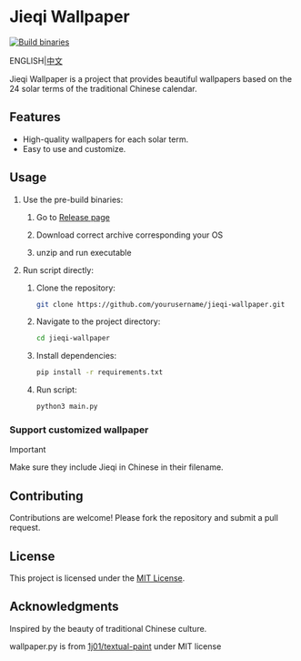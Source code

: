 # Jieqi Wallpaper

[![Build binaries](https://github.com/steven-cmy/jieqi-wallpaper/actions/workflows/build.yml/badge.svg)](https://github.com/steven-cmy/jieqi-wallpaper/actions/workflows/build.yml)

ENGLISH|[中文](README-zh-CN.md)

Jieqi Wallpaper is a project that provides beautiful wallpapers based on the 24 solar terms of the traditional Chinese calendar.

## Features

- High-quality wallpapers for each solar term.
- Easy to use and customize.

## Usage

1. Use the pre-build binaries:

    1. Go to [Release page](https://github.com/steven-cmy/jieqi-wallpaper/releases)

    2. Download correct archive corresponding your OS

    3. unzip and run executable

2. Run script directly:
   1. Clone the repository:

        ```bash
        git clone https://github.com/yourusername/jieqi-wallpaper.git
        ```

   2. Navigate to the project directory:

       ```bash
       cd jieqi-wallpaper
       ```

   3. Install dependencies:

       ```bash
       pip install -r requirements.txt
       ```

   4. Run script:

       ```bash
       python3 main.py
       ```

### Support customized wallpaper

> [!IMPORTANT]  
> Make sure they include Jieqi in Chinese in their filename.

## Contributing

Contributions are welcome! Please fork the repository and submit a pull request.

## License

This project is licensed under the [MIT License](LICENSE).

## Acknowledgments

Inspired by the beauty of traditional Chinese culture.

wallpaper.py is from [1j01/textual-paint](https://github.com/1j01/textual-paint/blob/main/src/textual_paint/wallpaper.py) under MIT license
